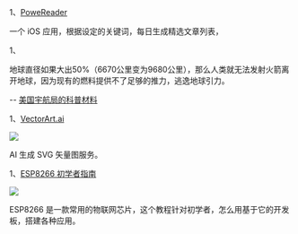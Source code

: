 1、[PoweReader](https://powereader.app/zh/)

一个 iOS 应用，根据设定的关键词，每日生成精选文章列表，

1、

地球直径如果大出50%（6670公里变为9680公里），那么人类就无法发射火箭离开地球，因为现有的燃料提供不了足够的推力，逃逸地球引力。

-- [美国宇航局的科普材料](https://web.archive.org/web/20190429025624/https://www.nasa.gov/mission_pages/station/expeditions/expedition30/tryanny.html)

1、[VectorArt.ai](https://vectorart.ai/)

![](https://cdn.beekka.com/blogimg/asset/202311/bg2023112506.webp)

AI 生成 SVG 矢量图服务。

1、[ESP8266 初学者指南](https://tttapa.github.io/ESP8266/Chap01%20-%20ESP8266.html)

![](https://cdn.beekka.com/blogimg/asset/202404/bg2024042507.webp)

ESP8266 是一款常用的物联网芯片，这个教程针对初学者，怎么用基于它的开发板，搭建各种应用。